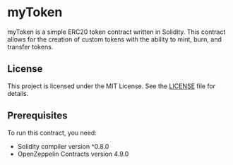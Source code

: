 # myToken

myToken is a simple ERC20 token contract written in Solidity. This contract allows for the creation of custom tokens with the ability to mint, burn, and transfer tokens.

## License

This project is licensed under the MIT License. See the [LICENSE](LICENSE) file for details.

## Prerequisites

To run this contract, you need:

- Solidity compiler version ^0.8.0
- OpenZeppelin Contracts version 4.9.0
